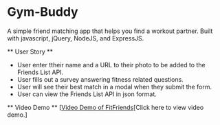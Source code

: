 # Gym-Buddy
A simple friend matching app that helps you find a workout partner. Built with javascript, jQuery, NodeJS, and ExpressJS.

** User Story **
- User enter ttheir name and a URL to their photo to be added to the Friends List API.
- User fills out a survey answering fitness related questions.
- User will see their best match in a modal when they submit the form.
- User can view the Friends List API in json format. 

** Video Demo **
[[Video Demo of FitFriends](https://youtu.be/6NDKSBmkj0o)[Click here to view video demo.]



